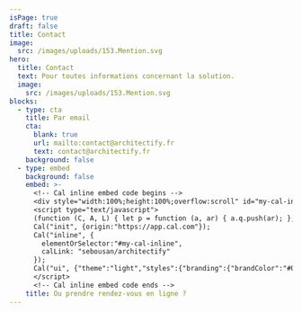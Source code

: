 ```yaml
---
isPage: true
draft: false
title: Contact
image:
  src: /images/uploads/153.Mention.svg
hero:
  title: Contact
  text: Pour toutes informations concernant la solution.
  image:
    src: /images/uploads/153.Mention.svg
blocks:
  - type: cta
    title: Par email
    cta:
      blank: true
      url: mailto:contact@architectify.fr
      text: contact@architectify.fr
    background: false
  - type: embed
    background: false
    embed: >-
      <!-- Cal inline embed code begins -->
      <div style="width:100%;height:100%;overflow:scroll" id="my-cal-inline"></div>
      <script type="text/javascript">
      (function (C, A, L) { let p = function (a, ar) { a.q.push(ar); }; let d = C.document; C.Cal = C.Cal || function () { let cal = C.Cal; let ar = arguments; if (!cal.loaded) { cal.ns = {}; cal.q = cal.q || []; d.head.appendChild(d.createElement("script")).src = A; cal.loaded = true; } if (ar[0] === L) { const api = function () { p(api, arguments); }; const namespace = ar[1]; api.q = api.q || []; typeof namespace === "string" ? (cal.ns[namespace] = api) && p(api, ar) : p(cal, ar); return; } p(cal, ar); }; })(window, "https://app.cal.com/embed/embed.js", "init");
      Cal("init", {origin:"https://app.cal.com"});
      Cal("inline", {
        elementOrSelector:"#my-cal-inline",
        calLink: "sebousan/architectify"
      });
      Cal("ui", {"theme":"light","styles":{"branding":{"brandColor":"#060c84"}}});
      </script>
      <!-- Cal inline embed code ends -->
    title: Ou prendre rendez-vous en ligne ?
---
```

